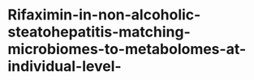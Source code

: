 # Rifaximin-in-non-alcoholic-steatohepatitis-matching-microbiomes-to-metabolomes-at-individual-level-